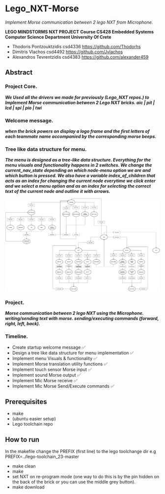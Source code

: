 # Lego_NXT-Morse
*Implement Morse communication between 2 lego NXT from Microphone.*

**LEGO MINDSTORMS NXT PROJECT**
**Course CS428 Embedded Systems**
**Computer Science Department University Of Crete**

- Thodoris Pontzouktzidis csd4336 https://github.com/Thodorhs
- Dimitris Vlachos csd4492 https://github.com/Jvlachos
- Alexandros Tevrentzidis csd4383 https://github.com/alexander459

## Abstract

### Project Core.

***We Used all the drivers we made for previously (Lego_NXT repos.)
to Implement Morse communication between 2 Lego NXT bricks.
aic | pit | lcd | spi | pio | twi***

### Welcome message.

***when the brick powers on display a logo frame and the first letters of
each teammate name accompanied by the corresponding morse beeps.***

### Tree like data structure for menu.

***The menu is designed as a tree-like data structure.
Everything for the menu visuals and functionality happens in 2
switches. We change the current_nav_state depending on which node-menu
option we are and which button is pressed. We also have a variable
index_of_children that acts as an index for changing the current node
everytime we click enter and we select a menu option and as an index for
selecting the correct text of the current node and outline it with
arrows.***

![alt text](img/diagram.png)

### Project.
***Morse communication between 2 lego NXT using the Microphone.
writing/sending text with morse.
sending/executing commands (forward, right, left, back).***

### Timeline.

-   Create startup welcome message ✅
-   Design a tree like data structure for menu implementation ✅
-   Implement menu Visuals & functionality ✅
-   Implement Morse translation utility functions ✅
-   Implement touch sensor Morse input ✅
-   Implement sound Morse output ✅
-   Implement Mic Morse receive ✅
-   Implement Mic Morse Send/Execute commands ✅

## Prerequisites
- make
- (ubuntu easier setup)
- Lego toolchain repo

## How to run
In the makefile change the PREFIX (first line) to the lego toolchange dir e.g PREFIX=../lego-toolchain_23-master

- make clean
- make
- set NXT on re-program mode (one way to do this is by the pin hidden on the back of the brick or you can use the middle grey button).
- make download
